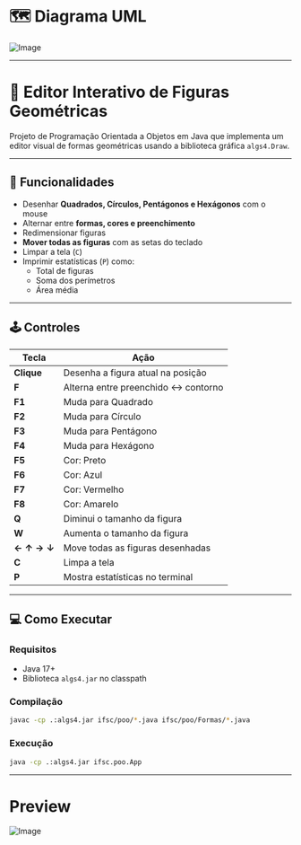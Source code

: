 # 🗺️ Diagrama UML

![Image](https://github.com/user-attachments/assets/95a48990-c05e-41bb-b7c6-6c2e0256c479)

---

# 🎨 Editor Interativo de Figuras Geométricas

Projeto de Programação Orientada a Objetos em Java que implementa um editor visual de formas geométricas usando a biblioteca gráfica `algs4.Draw`.

---

## 🧰 Funcionalidades

- Desenhar **Quadrados, Círculos, Pentágonos e Hexágonos** com o mouse
- Alternar entre **formas, cores e preenchimento**
- Redimensionar figuras
- **Mover todas as figuras** com as setas do teclado
- Limpar a tela (`C`)
- Imprimir estatísticas (`P`) como:
  - Total de figuras
  - Soma dos perímetros
  - Área média
---

## 🕹️ Controles

| Tecla       | Ação                                  |
|-------------|----------------------------------------|
| **Clique**  | Desenha a figura atual na posição      |
| **F**       | Alterna entre preenchido ↔ contorno    |
| **F1**      | Muda para Quadrado                     |
| **F2**      | Muda para Círculo                      |
| **F3**      | Muda para Pentágono                    |
| **F4**      | Muda para Hexágono                     |
| **F5**      | Cor: Preto                             |
| **F6**      | Cor: Azul                              |
| **F7**      | Cor: Vermelho                          |
| **F8**      | Cor: Amarelo                           |
| **Q**       | Diminui o tamanho da figura            |
| **W**       | Aumenta o tamanho da figura            |
| **← ↑ → ↓** | Move todas as figuras desenhadas       |
| **C**       | Limpa a tela                           |
| **P**       | Mostra estatísticas no terminal        |

---

## 💻 Como Executar

### Requisitos

- Java 17+
- Biblioteca `algs4.jar` no classpath

### Compilação

```bash
javac -cp .:algs4.jar ifsc/poo/*.java ifsc/poo/Formas/*.java
```
### Execução

```bash
java -cp .:algs4.jar ifsc.poo.App
```
---

# Preview

![Image](https://github.com/user-attachments/assets/4515c7ff-6116-4128-a66d-be5052449811)
